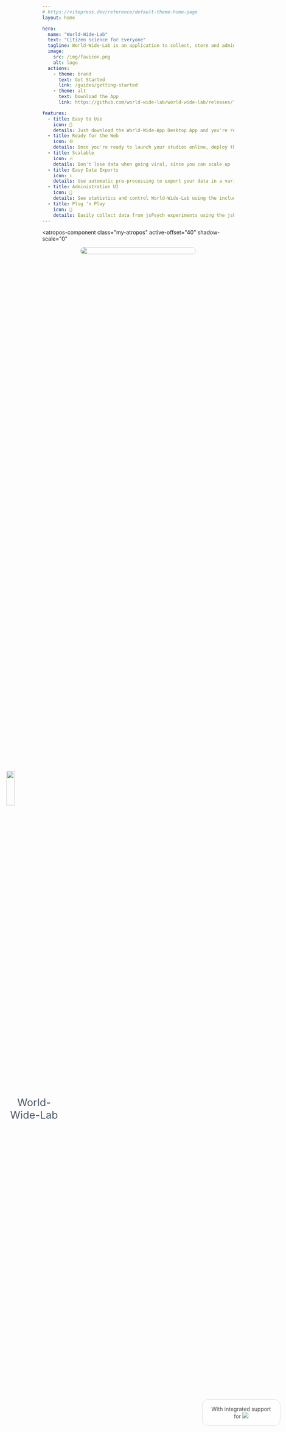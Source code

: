 ```yaml
---
# https://vitepress.dev/reference/default-theme-home-page
layout: home

hero:
  name: "World-Wide-Lab"
  text: "Citizen Science for Everyone"
  tagline: World-Wide-Lab is an application to collect, store and administer data from online experiments and studies.
  image:
    src: /img/favicon.png
    alt: logo
  actions:
    - theme: brand
      text: Get Started
      link: /guides/getting-started
    - theme: alt
      text: Download the App
      link: https://github.com/world-wide-lab/world-wide-lab/releases/latest

features:
  - title: Easy to Use
    icon: 🚀
    details: Just download the World-Wide-App Desktop App and you're ready to get started.
  - title: Ready for the Web
    icon: 🌐
    details: Once you're ready to launch your studies online, deploy them with the World-Wide-App Server.
  - title: Scalable
    icon: 🔥
    details: Don't lose data when going viral, since you can scale up  performance to accomodate many users at once.
  - title: Easy Data Exports
    icon: ⬇️
    details: Use automatic pre-processing to export your data in a variety of convenient formats ready for analysis.
  - title: Administration UI
    icon: 🔐
    details: See statistics and control World-Wide-Lab using the included administration interface.
  - title: Plug 'n Play
    icon: 🧩
    details: Easily collect data from jsPsych experiments using the jsPsychWorldWideLab-Plugin.
---
```


<script>
  import AtroposComponent from 'atropos/element';
  if(customElements.get('atropos-component') === undefined) {
    customElements.define('atropos-component', AtroposComponent);
  }
</script>

<style>
  .my-atropos {
    display: block;
    width: 100%;
    margin: 3rem auto 0;
    padding: 3rem;
    position: relative;
    overflow: hidden;
  }
  .screenshot-container {
    border-radius: 16px;
    border: 1px solid lightgrey;
    overflow: hidden;
    max-width: 60%;
    margin: 0 auto;
  }
  .screenshot-container img {
    max-width: 100%;
  }
  .floating-logo {
    position: absolute;
    bottom: 33%;
    left: 14%;
    width: 15%;
  }
  .floating-name {
    position: absolute;
    bottom: 25%;
    left: 14%;
    width: 15%;
    text-align: center;
    font-size: 1.7rem;
    color: #4A5568;
  }

  .floating-support {
    position: absolute;
    bottom: 5%;
    right: 11%;
    width: 18%;
    background-color: white;
    padding: 1rem;
    border-radius: 16px;
    border: 1px solid lightgrey;
    text-align: center;
    opacity: 0.8;
  }
  .floating-support img {
    max-width: 85%;
    margin: 0 auto;
  }
</style>

<atropos-component class="my-atropos"
  active-offset="40"
  shadow-scale="0"
>
  <div class="screenshot-container">
    <img src="/img/landing-page/dashboard-no-window.png" />
  </div>
  <img class="floating-logo" src="/img/favicon.png" data-atropos-offset="5"/>
  <div class="floating-name" data-atropos-offset="5">World-Wide-Lab</div>
  <div class="floating-support" data-atropos-offset="7">
    With integrated support for
    <img src="/img/landing-page/jspsych-logo.jpg"/>
  </div>
</atropos-component>
